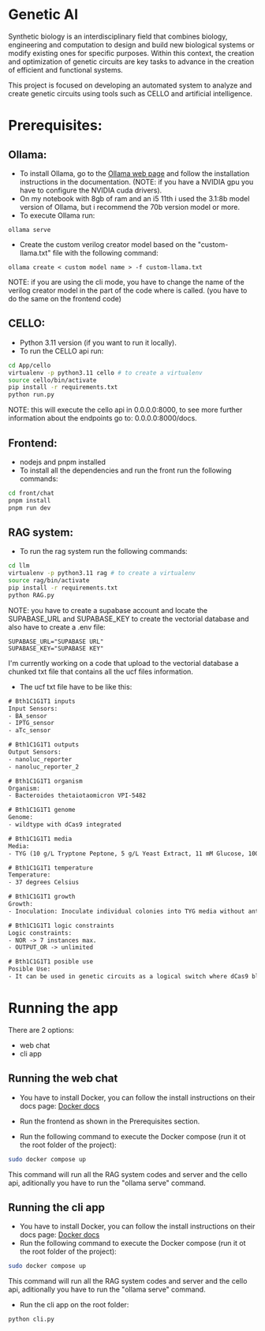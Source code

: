 
# Genetic AI

Synthetic biology is an interdisciplinary field that combines biology, engineering and computation to design and build new biological systems or modify existing ones for specific purposes. Within this context, the creation and optimization of genetic circuits are key tasks to advance in the creation of efficient and functional systems.

This project is focused on developing an automated system to analyze and create genetic circuits using tools such as CELLO and artificial intelligence.

# Prerequisites:
## Ollama:
- To install Ollama, go to the [Ollama web page](https://ollama.com/) and follow the installation instructions in the documentation. (NOTE: if you have a NVIDIA gpu you have to configure the NVIDIA cuda drivers).
- On my notebook with 8gb of ram and an i5 11th i used the 3.1:8b model version of Ollama, but i recommend the 70b version model or more.
- To execute Ollama run:
```
ollama serve
```
- Create the custom verilog creator model based on the "custom-llama.txt" file with the following command:
```
ollama create < custom model name > -f custom-llama.txt
```

NOTE: if you are using the cli mode, you have to change the name of the verilog creator model in the part of the code where is called. (you have to do the same on the frontend code)

## CELLO:
- Python 3.11 version (if you want to run it locally).
- To run the CELLO api run:
``` bash
cd App/cello
virtualenv -p python3.11 cello # to create a virtualenv
source cello/bin/activate
pip install -r requirements.txt
python run.py
```

NOTE: this will execute the cello api in 0.0.0.0:8000, to see more further information about the endpoints go to: 0.0.0.0:8000/docs.

## Frontend:
- nodejs and pnpm installed
- To install all the dependencies and run the front run the following commands:
``` bash
cd front/chat
pnpm install
pnpm run dev
```

## RAG system:
- To run the rag system run the following commands:
``` bash
cd llm
virtualenv -p python3.11 rag # to create a virtualenv
source rag/bin/activate
pip install -r requirements.txt
python RAG.py
```

NOTE: you have to create a supabase account and locate the SUPABASE_URL and SUPABASE_KEY to create the vectorial database and also have to create a .env file:

```
SUPABASE_URL="SUPABASE URL"
SUPABASE_KEY="SUPABASE KEY"
```

I'm currently working on a code that upload to the vectorial database a chunked txt file that contains all the ucf files information.

- The ucf txt file have to be like this:
``` txt
# Bth1C1G1T1 inputs
Input Sensors:
- BA_sensor
- IPTG_sensor
- aTc_sensor

# Bth1C1G1T1 outputs
Output Sensors:
- nanoluc_reporter
- nanoluc_reporter_2

# Bth1C1G1T1 organism
Organism:
- Bacteroides thetaiotaomicron VPI-5482

# Bth1C1G1T1 genome
Genome:
- wildtype with dCas9 integrated

# Bth1C1G1T1 media
Media:
- TYG (10 g/L Tryptone Peptone, 5 g/L Yeast Extract, 11 mM Glucose, 100 mM KPO4 (pH7.2), 72\u00b5M CaCl2, 0.4 \u00b5g/ml FeSO4 and 1\u00b5g/mL Resazurin, 1.2 \u00b5g/ml hematin, 0.5g/mL of L-cysteine, and 1 \u00b5g/ml of Vitamin K (menadione)

# Bth1C1G1T1 temperature
Temperature:
- 37 degrees Celsius

# Bth1C1G1T1 growth
Growth:
- Inoculation: Inoculate individual colonies into TYG media without antibiotics and grow 18 hours overnight in the anaerobic chamber.  Dilution and Induction: Next day, dilute 100-fold into pre-reduced TYG with inducers (no antibiotics), grow for 6 hours in the anaerobic chamber.  Measurement: Plate Reader, data processing for RPUL normalization

# Bth1C1G1T1 logic constraints
Logic constraints:
- NOR -> 7 instances max.
- OUTPUT_OR -> unlimited

# Bth1C1G1T1 posible use
Posible Use:
- It can be used in genetic circuits as a logical switch where dCas9 blocks a promoter until it receives a signal (e.g., chemical induction), enabling combinational control in biological systems.
```

# Running the app

There are 2 options:
- web chat
- cli app

## Running the web chat

- You have to install Docker, you can follow the install instructions on their docs page: [Docker docs](https://docs.docker.com/)

- Run the frontend as shown in the Prerequisites section.
- Run the following command to execute the Docker compose (run it ot the root folder of the project):
``` bash
sudo docker compose up
```
This command will run all the RAG system codes and server and the cello api, aditionally you have to run the "ollama serve" command.

## Running the cli app

- You have to install Docker, you can follow the install instructions on their docs page: [Docker docs](https://docs.docker.com/)
- Run the following command to execute the Docker compose (run it ot the root folder of the project):
``` bash
sudo docker compose up
```
This command will run all the RAG system codes and server and the cello api, aditionally you have to run the "ollama serve" command.
- Run the cli app on the root folder:
``` bash
python cli.py
```

